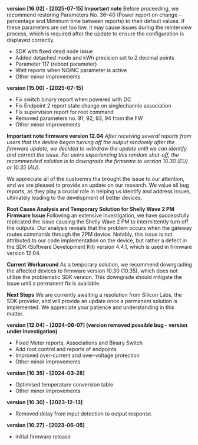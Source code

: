 **version [16.02] - [2025-07-15]**
**Important note**
Before proceeding, we recommend restoring Parameters No. 36–40 (Power report on change – percentage and Minimum time between reports) to their default values.
If these parameters are set too low, it may cause issues during the reinterview process, which is required after the update to ensure the configuration is displayed correctly.

* SDK with fixed dead node issue
* Added detached mode and kWh precision set to 2 decimal points
* Parameter 117 (reboot parameter)
* Watt reports when NO/NC parameter is active
* Other minor improvements

**version [15.00] - [2025-07-15]**

* Fix switch binary report when powered with DC
* Fix Endpoint 2 report state change on singlechannle association
* Fix supervision report for root command
* Removed parameters no. 91, 92, 93, 94 from the FW
* Other minor improvements

**Important note firmware version 12.04**
*After receiving several reports from users that the device began turning off the output randomly after the firmware update, we decided to withdraw the update until we can identify and correct the issue. For users experiencing this random shut-off, the recommended solution is to downgrade the firmware to version 10.30 (EU) or 10.35 (AU).*

We appreciate all of the custoemrs tha brought the issue to our attention, and we are pleased to provide an update on our research. We value all bug reports, as they play a crucial role in helping us identify and address issues, ultimately leading to the development of better devices.

**Root Cause Analysis and Temporary Solution for Shelly Wave 2 PM Firmware Issue**
Following an extensive investigation, we have successfully replicated the issue causing the Shelly Wave 2 PM to intermittently turn off the outputs. Our analysis reveals that the problem occurs when the gateway routes commands through the 2PM device. Notably, this issue is not attributed to our code implementation on the device, but rather a defect in the SDK (Software Development Kit) version 4.4.1, which is used in firmware version 12.04.

**Current Workaround**
As a temporary solution, we recommend downgrading the affected devices to firmware version 10.30 (10.35), which does not utilize the problematic SDK version. This downgrade should mitigate the issue until a permanent fix is available.

**Next Steps**
We are currently awaiting a resolution from Silicon Labs, the SDK provider, and will provide an update once a permanent solution is implemented. We appreciate your patience and understanding in this matter.

**version [12.04] - [2024-06-07] (version removed possible bug - version under investigation)**

* Fixed Meter reports, Associations and Binary Switch
* Add root control and reports of endpoints
* Improved over-current and over-voltage protection
* Other minor improvements

**version [10.35] - [2024-03-28]**

* Optimised temperature conversion table
* Other minor improvements

**version [10.30] - [2023-12-13]**

* Removed delay from input detection to output response.

**version [10.27] - [2023-06-05]**

* initial firmware release
